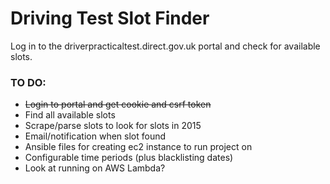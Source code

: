 # Driving Test Slot Finder

Log in to the driverpracticaltest.direct.gov.uk portal and check for
available slots.

### TO DO:

- ~~Login to portal and get cookie and csrf token~~
- Find all available slots
- Scrape/parse slots to look for slots in 2015
- Email/notification when slot found
- Ansible files for creating ec2 instance to run project on
- Configurable time periods (plus blacklisting dates)
- Look at running on AWS Lambda?
